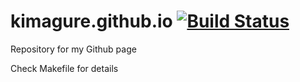 # kimagure.github.io [![Build Status](https://travis-ci.org/kimagure/kimagure.github.io.svg?branch=master)](https://travis-ci.org/kimagure/kimagure.github.io)

Repository for my Github page

Check Makefile for details
